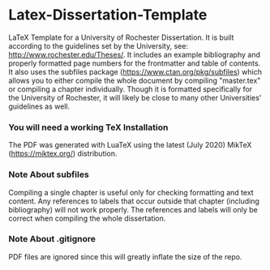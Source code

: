 # Latex-Dissertation-Template
 LaTeX Template for a University of Rochester Dissertation. It is built according to the guidelines set by the University, see: http://www.rochester.edu/Theses/. It includes an example bibliography and properly formatted page numbers for the frontmatter and table of contents. It also uses the subfiles package (https://www.ctan.org/pkg/subfiles) which allows you to either compile the whole document by compiling "master.tex" or compiling a chapter individually. Though it is formatted specifically for the University of Rochester, it will likely be close to many other Universities' guidelines as well. 


### You will need a working TeX Installation
The PDF was generated with LuaTeX using the latest (July 2020) MikTeX (https://miktex.org/) distribution. 


### Note About subfiles
Compiling a single chapter is useful only for checking formatting and text content. Any references to labels that occur outside that chapter (including bibliography) will not work properly. The references and labels will only be correct when compiling the whole dissertation. 


### Note About .gitignore
PDF files are ignored since this will greatly inflate the size of the repo.
